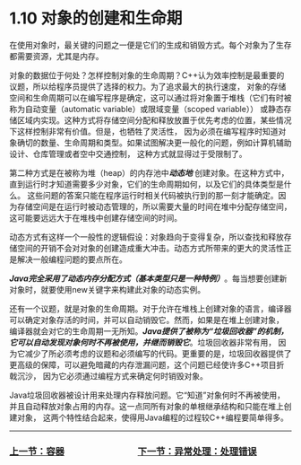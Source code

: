 # 1.10 对象的创建和生命期

在使用对象时，最关键的问题之一便是它们的生成和销毁方式。每个对象为了生存都需要资源，尤其是内存。

对象的数据位于何处？怎样控制对象的生命周期？C++认为效率控制是最重要的议题，所以给程序员提供了选择的权力。为了追求最大的执行速度，
对象的存储空间和生命周期可以在编写程序是确定，这可以通过将对象置于堆栈（它们有时被称为自动变量（automatic variable）或限域变量（scoped variable））
或静态存储区域内实现。这种方式将存储空间分配和释放放置于优先考虑的位置，某些情况下这样控制非常有价值。但是，也牺牲了灵活性，
因为必须在编写程序时知道对象确切的数量、生命周期和类型。如果试图解决更一般化的问题，例如计算机辅助设计、仓库管理或者空中交通控制，
这种方式就显得过于受限制了。

第二种方式是在被称为堆（heap）的内存池中***动态地*** 创建对象。在这种方式中，直到运行时才知道需要多少对象，它们的生命周期如何，以及它们的具体类型是什么。
这些问题的答案只能在程序运行时相关代码被执行到的那一刻才能确定。因为存储空间是在运行时被动态管理的，所以需要大量的时间在堆中分配存储空间，
这可能要远远大于在堆栈中创建存储空间的时间。

动态方式有这样一个一般性的逻辑假设：对象趋向于变得复杂，所以查找和释放存储空间的开销不会对对象的创建造成重大冲击。动态方式所带来的更大的灵活性正是解决一般编程问题的要点所在。

***Java完全采用了动态内存分配方式（基本类型只是一种特例）***。每当想要创建新对象时，就要使用new关键字来构建此对象的动态实例。

还有一个议题，就是对象的生命周期。对于允许在堆栈上创建对象的语言，编译器可以确定对象存活的时间，并可以自动销毁它。然而，如果是在堆上创建对象，
编译器就会对它的生命周期一无所知。***Java提供了被称为“垃圾回收器”的机制，它可以自动发现对象何时不再被使用，并继而销毁它***。垃圾回收器非常有用，
因为它减少了所必须考虑的议题和必须编写的代码。更重要的是，垃圾回收器提供了更高级的保障，可以避免暗藏的内存泄漏问题，这个问题已经使许多C++项目折戟沉沙，
因为它必须通过编程方式来确定何时销毁对象。

Java垃圾回收器被设计用来处理内存释放问题。它“知道”对象何时不再被使用，并且自动释放对象占用的内存。这一点同所有对象的单根继承结构和只能在堆上创建对象，
这两个特性结合起来，使得用Java编程的过程较C++编程要简单得多。

---

### [上一节：容器](1.9_Containers.md)　　　　　　　　[下一节：异常处理：处理错误](1.11_Exception_handling：dealing_with_errors.md)